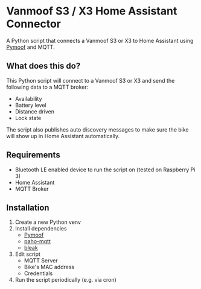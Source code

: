 

# Vanmoof S3 / X3 Home Assistant Connector
A Python script that connects a Vanmoof S3 or X3 to Home Assistant using [Pymoof](https://github.com/quantsini/pymoof/) and MQTT.

## What does this do?
This Python script will connect to a Vanmoof S3 or X3 and send the following data to a MQTT broker:
- Availability
- Battery level
- Distance driven
- Lock state

The script also publishes auto discovery messages to make sure the bike will show up in Home Assistant automatically.

## Requirements
- Bluetooth LE enabled device to run the script on (tested on Raspberry Pi 3)
- Home Assistant
- MQTT Broker

## Installation
1. Create a new Python venv
2. Install dependencies
	- [Pymoof](https://github.com/quantsini/pymoof/)
 	- [paho-mqtt](https://pypi.org/project/paho-mqtt/)
  	- [bleak](https://pypi.org/project/bleak/)
3. Edit script
   - MQTT Server
   - Bike's MAC address
   - Credentials
4. Run the script periodically (e.g. via cron)
